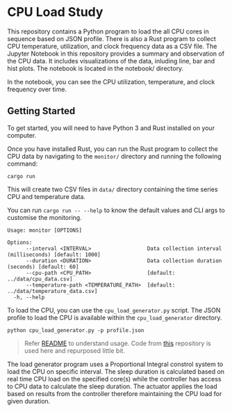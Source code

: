 # CPU Load Study

This repository contains a Python program to load the all CPU cores in sequence based on JSON profile. There is also a Rust program to collect CPU temperature, utilization, and clock frequency data as a CSV file.
The Jupyter Notebook in this repository provides a summary and observation of the CPU data. It includes visualizations of the data, inluding line, bar and hist plots. The notebook is located in the notebook/ directory.

In the notebook, you can see the CPU utilization, temperature, and clock frequency over time.
## Getting Started

To get started, you will need to have Python 3 and Rust installed on your computer. 

Once you have installed Rust, you can run the Rust program to collect the CPU data by navigating to the `monitor/` directory and running the following command:

`cargo run`

This will create two CSV files in `data/` directory containing the time series CPU and temperature data.

You can run  `cargo run -- --help` to know the default values and CLI args to customise the monitoring.

```
Usage: monitor [OPTIONS]

Options:
      --interval <INTERVAL>                  Data collection interval (milliseconds) [default: 1000]
      --duration <DURATION>                  Data collection duration (seconds) [default: 60]
      --cpu-path <CPU_PATH>                  [default: ../data/cpu_data.csv]
      --temperature-path <TEMPERATURE_PATH>  [default: ../data/temperature_data.csv]
  -h, --help 
```


To load the CPU, you can use the `cpu_load_generator.py` script. The JSON profile to load the CPU is available within the `cpu_load_generator` directory. 

`python cpu_load_generator.py -p profile.json`

> Refer [README](cpu_load_generator/README.md) to understand usage. Code from [this](https://github.com/sirtyman/CPULoadGenerator) repository is used here and repurposed little bit.

The load generator program uses a Proportional Integral constrol system to load the CPU on specific interval. The sleep duration is calculated based on real time CPU load on the specified core(s) while the controller has access to CPU data to calculate the sleep duration. The actuator applies the load based on results from the controller therefore maintaining the CPU load for given duration.
